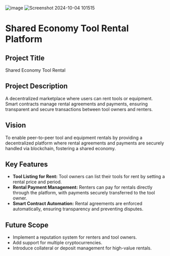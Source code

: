 ![image](https://github.com/user-attachments/assets/ca234246-f886-4101-8754-2c552226f785)
![Screenshot 2024-10-04 101515](https://github.com/user-attachments/assets/8690ad6e-5d34-41fc-bba9-3801d49082d2)


# Shared Economy Tool Rental Platform

## Project Title
Shared Economy Tool Rental

## Project Description
A decentralized marketplace where users can rent tools or equipment. Smart contracts manage rental agreements and payments, ensuring transparent and secure transactions between tool owners and renters.

## Vision
To enable peer-to-peer tool and equipment rentals by providing a decentralized platform where rental agreements and payments are securely handled via blockchain, fostering a shared economy.

## Key Features
- **Tool Listing for Rent:** Tool owners can list their tools for rent by setting a rental price and period.
- **Rental Payment Management:** Renters can pay for rentals directly through the platform, with payments securely transferred to the tool owner.
- **Smart Contract Automation:** Rental agreements are enforced automatically, ensuring transparency and preventing disputes.

## Future Scope
- Implement a reputation system for renters and tool owners.
- Add support for multiple cryptocurrencies.
- Introduce collateral or deposit management for high-value rentals.
